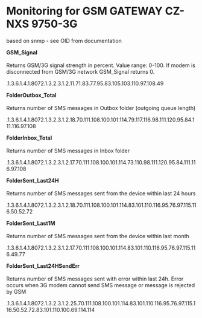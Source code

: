 # Monitoring for GSM GATEWAY CZ-NXS 9750-3G

based on snmp - see OID from documentation

**GSM_Signal** \
\
Returns GSM/3G signal strength in percent. Value range: 0-100. If modem is disconnected from GSM/3G network GSM_Signal returns 0.

.1.3.6.1.4.1.8072.1.3.2.3.1.2.11.71.83.77.95.83.105.103.110.97.108.49

**FolderOutbox_Total** \
\
Returns number of SMS messages in Outbox folder (outgoing queue length)

.1.3.6.1.4.1.8072.1.3.2.3.1.2.18.70.111.108.100.101.114.79.117.116.98.111.120.95.84.111.116.97.108 

**FolderInbox_Total** \
\
Returns number of SMS messages in Inbox folder 

.1.3.6.1.4.1.8072.1.3.2.3.1.2.17.70.111.108.100.101.114.73.110.98.111.120.95.84.111.116.97.108

**FolderSent_Last24H** \
\
Returns number of SMS messages sent from the device within last 24 hours

.1.3.6.1.4.1.8072.1.3.2.3.1.2.18.70.111.108.100.101.114.83.101.110.116.95.76.97.115.116.50.52.72 

**FolderSent_Last1M** \
\
Returns number of SMS messages sent from the device within last month 

.1.3.6.1.4.1.8072.1.3.2.3.1.2.17.70.111.108.100.101.114.83.101.110.116.95.76.97.115.116.49.77

**FolderSent_Last24HSendErr** \
\
Returns number of SMS messages sent with error within last 24h. Error occurs when 3G modem cannot send SMS message or message is rejected by GSM

.1.3.6.1.4.1.8072.1.3.2.3.1.2.25.70.111.108.100.101.114.83.101.110.116.95.76.97.115.116.50.52.72.83.101.110.100.69.114.114


